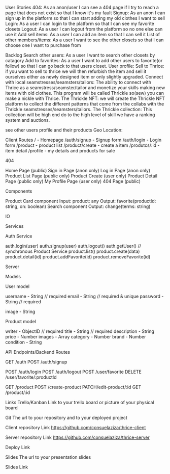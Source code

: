 User Stories
404: As an anon/user I can see a 404 page if I try to reach a page that does not exist so that I know it's my fault
Signup: As an anon I can sign up in the platform so that I can start adding my old clothes I want to sell
Login: As a user I can login to the platform so that I can see my favorite closets
Logout: As a user I can logout from the platform so no one else can use it
Add sell items: As a user I can add an item so that I can sell it
List of other members/items: As a user I want to see the other closets so that I can choose one I want to purchase from



Backlog
Search other users: As a user I want to search other closets by catagory 
Add to favorites: As a user I want to add other users to favorite(or follow) so that I can go back to that users closet.
User profile:
Sell to Thrice: if you want to sell to thrice we will then refurbish the item and sell it ourselves either as newly designed item or only slightly upgraded.
Connect with local seamstresses/seamsters/tailors: The ability to connect with Thrice as a seamstress/seamster/tailor and monetize your skills making new items with old clothes. This program will be called Thrickle so(sew) you can make a nickle with Thrice.
The Thrickle NFT: we will create the Thrickle NFT platform to collect the different patterns that come from the collabs with the Thrickle seamstresses/seamsters/tailors. 
The Thrickle collection: This collection will be high end do to the high level of skill we have a ranking system and auctions.

see other users profile and their products
Geo Location:

Client
Routes
/ - Homepage
/auth/signup - Signup form
/auth/login - Login form
/product - product list
/product/create - create a item
/produtcs/:id - item detail
/profile - my details and products for sale

404

Home Page (public)
Sign in Page (anon only)
Log in Page (anon only)
Product List Page (public only)
Product Create (user only)
Product Detail Page (public only)
My Profile Page (user only)
404 Page (public)

Components

Product Card component
Input: product: any
Output: favorite(productId: string, on: boolean)
Search component
Output: change(terms: string)

IO

Services

Auth Service

auth.login(user)
auth.signup(user)
auth.logout()
auth.getUser() // synchronous
Product Service
product.list()
product.create(data)
product.detail(id)
product.addFavorite(id)
product.removeFavorite(id)

Server

Models

User model

username - String // required
email - String // required & unique
password - String // required
<!-- favorites - [ObjectID<Product>] backlog -->
image - String

Product model

writer - ObjectID<User> // required
title - String // required
description - String
price - Number
images - Array
category - Number
brand - Number
condition - String

API Endpoints/Backend Routes

GET /auth
POST /auth/signup

POST /auth/login
POST /auth/logout
POST /user/favorite
DELETE /user/favorite/:productId

GET /product
POST /create-product
PATCH/edit-product/:id
GET /product/:id


Links
Trello/Kanban
Link to your trello board or picture of your physical board

Git
The url to your repository and to your deployed project

Client repository Link 
https://github.com/consuelaziza/thrice-client

Server repository Link
https://github.com/consuelaziza/thrice-server

Deploy Link

Slides
The url to your presentation slides

Slides Link